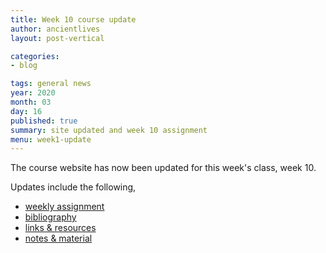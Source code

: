 ```yaml
---
title: Week 10 course update
author: ancientlives
layout: post-vertical

categories:
- blog

tags: general news
year: 2020
month: 03
day: 16
published: true
summary: site updated and week 10 assignment
menu: week1-update
---
```


The course website has now been updated for this week's class, week 10.

Updates include the following,

* [weekly assignment](/weekly_assignment)
* [bibliography](/bibliography)
* [links & resources](/links)
* [notes & material](/notes)
